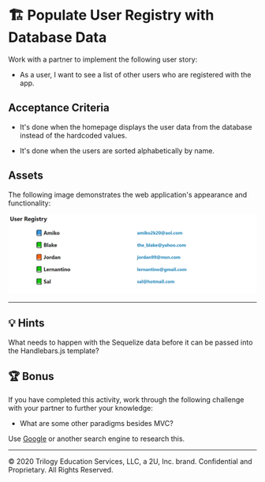 # 🏗️ Populate User Registry with Database Data

Work with a partner to implement the following user story:

* As a user, I want to see a list of other users who are registered with the app.

## Acceptance Criteria

* It's done when the homepage displays the user data from the database instead of the hardcoded values.

* It's done when the users are sorted alphabetically by name.

## Assets

The following image demonstrates the web application's appearance and functionality:

![The homepage displays a list of users and their e-mail addresses](./Images/01-user-registry.png)

---

## 💡 Hints

What needs to happen with the Sequelize data before it can be passed into the Handlebars.js template?

## 🏆 Bonus

If you have completed this activity, work through the following challenge with your partner to further your knowledge:

* What are some other paradigms besides MVC?

Use [Google](https://www.google.com) or another search engine to research this.

---
© 2020 Trilogy Education Services, LLC, a 2U, Inc. brand. Confidential and Proprietary. All Rights Reserved.
